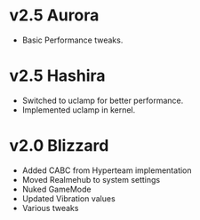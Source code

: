 # v2.5 Aurora
- Basic Performance tweaks.

# v2.5 Hashira
- Switched to uclamp for better performance.
- Implemented uclamp in kernel.

# v2.0 Blizzard
- Added CABC from Hyperteam implementation
- Moved Realmehub to system settings
- Nuked GameMode
- Updated Vibration values
- Various tweaks
